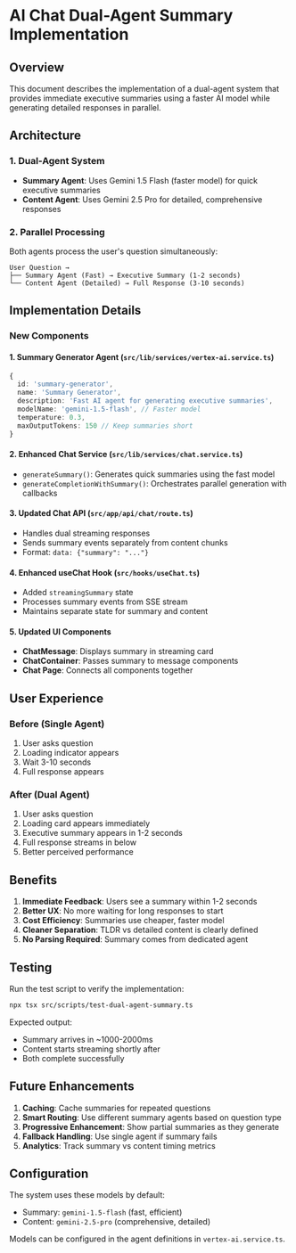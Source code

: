 # AI Chat Dual-Agent Summary Implementation

## Overview
This document describes the implementation of a dual-agent system that provides immediate executive summaries using a faster AI model while generating detailed responses in parallel.

## Architecture

### 1. Dual-Agent System
- **Summary Agent**: Uses Gemini 1.5 Flash (faster model) for quick executive summaries
- **Content Agent**: Uses Gemini 2.5 Pro for detailed, comprehensive responses

### 2. Parallel Processing
Both agents process the user's question simultaneously:
```
User Question → 
├── Summary Agent (Fast) → Executive Summary (1-2 seconds)
└── Content Agent (Detailed) → Full Response (3-10 seconds)
```

## Implementation Details

### New Components

#### 1. Summary Generator Agent (`src/lib/services/vertex-ai.service.ts`)
```typescript
{
  id: 'summary-generator',
  name: 'Summary Generator',
  description: 'Fast AI agent for generating executive summaries',
  modelName: 'gemini-1.5-flash', // Faster model
  temperature: 0.3,
  maxOutputTokens: 150 // Keep summaries short
}
```

#### 2. Enhanced Chat Service (`src/lib/services/chat.service.ts`)
- `generateSummary()`: Generates quick summaries using the fast model
- `generateCompletionWithSummary()`: Orchestrates parallel generation with callbacks

#### 3. Updated Chat API (`src/app/api/chat/route.ts`)
- Handles dual streaming responses
- Sends summary events separately from content chunks
- Format: `data: {"summary": "..."}`

#### 4. Enhanced useChat Hook (`src/hooks/useChat.ts`)
- Added `streamingSummary` state
- Processes summary events from SSE stream
- Maintains separate state for summary and content

#### 5. Updated UI Components
- **ChatMessage**: Displays summary in streaming card
- **ChatContainer**: Passes summary to message components
- **Chat Page**: Connects all components together

## User Experience

### Before (Single Agent)
1. User asks question
2. Loading indicator appears
3. Wait 3-10 seconds
4. Full response appears

### After (Dual Agent)
1. User asks question
2. Loading card appears immediately
3. Executive summary appears in 1-2 seconds
4. Full response streams in below
5. Better perceived performance

## Benefits

1. **Immediate Feedback**: Users see a summary within 1-2 seconds
2. **Better UX**: No more waiting for long responses to start
3. **Cost Efficiency**: Summaries use cheaper, faster model
4. **Cleaner Separation**: TLDR vs detailed content is clearly defined
5. **No Parsing Required**: Summary comes from dedicated agent

## Testing

Run the test script to verify the implementation:
```bash
npx tsx src/scripts/test-dual-agent-summary.ts
```

Expected output:
- Summary arrives in ~1000-2000ms
- Content starts streaming shortly after
- Both complete successfully

## Future Enhancements

1. **Caching**: Cache summaries for repeated questions
2. **Smart Routing**: Use different summary agents based on question type
3. **Progressive Enhancement**: Show partial summaries as they generate
4. **Fallback Handling**: Use single agent if summary fails
5. **Analytics**: Track summary vs content timing metrics

## Configuration

The system uses these models by default:
- Summary: `gemini-1.5-flash` (fast, efficient)
- Content: `gemini-2.5-pro` (comprehensive, detailed)

Models can be configured in the agent definitions in `vertex-ai.service.ts`.
